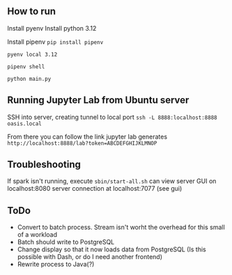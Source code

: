 ## How to run

Install pyenv
Install python 3.12

Install pipenv
`pip install pipenv`

`pyenv local 3.12`

`pipenv shell`

`python main.py`

## Running Jupyter Lab from Ubuntu server

SSH into server, creating tunnel to local port
`ssh -L 8888:localhost:8888 oasis.local`

From there you can follow the link jupyter lab generates
`http://localhost:8888/lab?token=ABCDEFGHIJKLMNOP`

## Troubleshooting

If spark isn't running, execute `sbin/start-all.sh`
can view server GUI on localhost:8080
server connection at localhost:7077 (see gui)

## ToDo
* Convert to batch process. Stream isn't worht the overhead for this small of a workload
* Batch should write to PostgreSQL
* Change display so that it now loads data from PostgreSQL (Is this possible with Dash, or do I need another frontend) 
* Rewrite process to Java(?)
